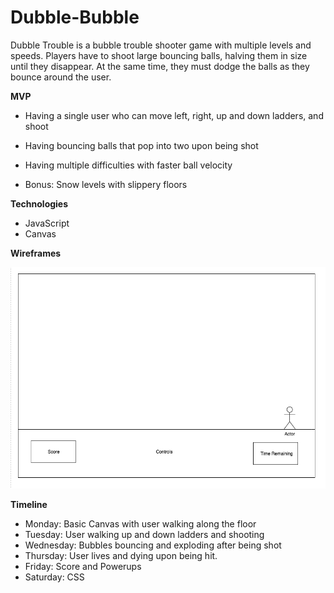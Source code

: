 # Dubble-Bubble

Dubble Trouble is a bubble trouble shooter game with multiple levels and speeds. Players have to shoot large bouncing balls, halving them in size until they disappear. At the same time, they must dodge the balls as they bounce around the user. 

**MVP**

  + Having a single user who can move left, right, up and down ladders, and shoot
  + Having bouncing balls that pop into two upon being shot
  + Having multiple difficulties with faster ball velocity
  
  + Bonus: Snow levels with slippery floors


**Technologies**

   + JavaScript
   + Canvas

**Wireframes**

![alt text](https://github.com/oliverzzzzaaa/Dubble-Bubble/blob/master/WireFrame.png)


**Timeline**

  + Monday: Basic Canvas with user walking along the floor
  + Tuesday: User walking up and down ladders and shooting 
  + Wednesday: Bubbles bouncing and exploding after being shot
  + Thursday: User lives and dying upon being hit.
  + Friday: Score and Powerups
  + Saturday: CSS
